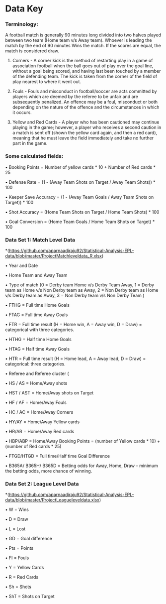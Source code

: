 # Data Key 

### Terminology:

A football match is generally 90 minutes long divided into two halves played between two team (Home team v/s Away team). Whoever is leading the match by the end of 90 minutes Wins the match. If the scores are equal, the match is considered draw. 

1. Corners - A corner kick is the method of restarting play in a game of association football when the ball goes out of play over the goal line, without a goal being scored, and having last been touched by a member of the defending team. The kick is taken from the corner of the field of play nearest to where it went out.

2. Fouls - Fouls and misconduct in football/soccer are acts committed by players which are deemed by the referee to be unfair and are subsequently penalized. An offence may be a foul, misconduct or both depending on the nature of the offence and the circumstances in which it occurs.

3. Yellow and Red Cards - A player who has been cautioned may continue playing in the game; however, a player who receives a second caution in a match is sent off (shown the yellow card again, and then a red card), meaning that he must leave the field immediately and take no further part in the game.


### Some calculated fields:

•	Booking Points = Number of yellow cards * 10 + Number of Red cards * 25

•	Defense Rate = (1 - (Away Team Shots on Target / Away Team Shots)) * 100

•	Keeper Save Accuracy = (1 - (Away Team Goals / Away Team Shots on Target)) * 100

•	Shot Accuracy = (Home Team Shots on Target / Home Team Shots) * 100

•	Goal Conversion = (Home Team Goals / Home Team Shots on Target) * 100


### Data Set 1: Match Level Data 

*(https://github.com/aparnaadiraju92/Statistical-Analysis-EPL-data/blob/master/ProjectMatchleveldata_R.xlsx)

•	Year and Date

•	Home Team and Away Team

•	Type of match (0 = Derby team Home v/s Derby Team Away, 1 = Derby team as Home v/s Non Derby team as Away, 2 = Non Derby team as Home v/s Derby team as Away, 3 = Non Derby team v/s Non Derby Team )	

•	FTHG = Full time Home Goals

•	FTAG = Full time Away Goals

•	FTR = Full time result (H = Home win, A = Away win, D = Draw) = categorical with three categories.

•	HTHG = Half time Home Goals

•	HTAG = Half time Away Goals

•	HTR = Full time result (H = Home lead, A = Away lead, D = Draw) = categorical: three categories.

•	Referee and Referee cluster (

•	HS / AS = Home/Away shots

•	HST / AST = Home/Away shots on Target

•	HF / AF = Home/Away Fouls

•	HC / AC = Home/Away Corners

•	HY/AY = Home/Away Yellow cards

•	HR/AR = Home/Away Red cards

•	HBP/ABP = Home/Away Booking Points = (number of Yellow cards * 10) + (number of Red cards * 25)

•	FTGD/HTGD = Full time/Half time Goal Difference

•	B365A/ B365H/ B365D = Betting odds for Away, Home, Draw – minimum the betting odds, more chance of winning. 

 

### Data Set 2: League Level Data 

*(https://github.com/aparnaadiraju92/Statistical-Analysis-EPL-data/blob/master/ProjectLeagueleveldata.xlsx)

•	W = Wins

•	D = Draw

•	L = Lost

•	GD = Goal difference

•	Pts = Points

•	FI = Fouls

•	Y = Yellow Cards

•	R = Red Cards

•	Sh = Shots 

•	ShT = Shots on Target



